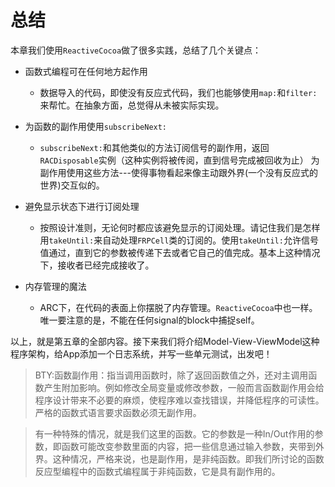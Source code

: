 # 总结

本章我们使用`ReactiveCocoa`做了很多实践，总结了几个关键点：

- 函数式编程可在任何地方起作用
	- 数据导入的代码，即使没有反应式代码，我们也能够使用`map:`和`filter:`来帮忙。在抽象方面，总觉得从未被实际实现。


- 为函数的副作用使用`subscribeNext:`
	- `subscribeNext:`和其他类似的方法订阅信号的副作用，返回`RACDisposable`实例（这种实例将被传阅，直到信号完成被回收为止）
为副作用使用这些方法---使得事物看起来像主动跟外界(一个没有反应式的世界)交互似的。


- 避免显示状态下进行订阅处理
   - 按照设计准则，无论何时都应该避免显示的订阅处理。请记住我们是怎样用`takeUntil:`来自动处理`FRPCell`类的订阅的。使用`takeUntil:`允许信号值通过，直到它的参数被传递下去或者它自己的值完成。基本上这种情况下，接收者已经完成接收了。

- 内存管理的魔法
  - ARC下，在代码的表面上你摆脱了内存管理。`ReactiveCocoa`中也一样。唯一要注意的是，不能在任何signal的block中捕捉self。

以上，就是第五章的全部内容。接下来我们将介绍Model-View-ViewModel这种程序架构，给App添加一个日志系统，并写一些单元测试，出发吧！


> BTY:函数副作用：指当调用函数时，除了返回函数值之外，还对主调用函数产生附加影响。例如修改全局变量或修改参数，一般而言函数副作用会给程序设计带来不必要的麻烦，使程序难以查找错误，并降低程序的可读性。严格的函数式语言要求函数必须无副作用。

> 有一种特殊的情况，就是我们这里的函数。它的参数是一种In/Out作用的参数，即函数可能改变参数里面的内容，把一些信息通过输入参数，夹带到外界。这种情况，严格来说，也是副作用，是非纯函数。即我们所讨论的函数反应型编程中的函数式编程属于非纯函数，它是具有副作用的。
